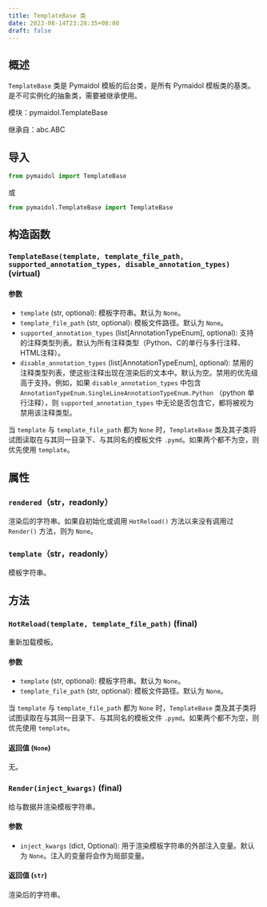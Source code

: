 ```yaml
---
title: TemplateBase 类
date: 2023-08-14T23:28:35+08:00
draft: false
---
```


## 概述

`TemplateBase` 类是 Pymaidol 模板的后台类，是所有 Pymaidol 模板类的基类。是不可实例化的抽象类，需要被继承使用。

模块：pymaidol.TemplateBase

继承自：abc.ABC

## 导入

```python
from pymaidol import TemplateBase
```

或

```python
from pymaidol.TemplateBase import TemplateBase
```

## 构造函数

### `TemplateBase(template, template_file_path, supported_annotation_types, disable_annotation_types)` (virtual)

#### 参数

- `template` (str, optional): 模板字符串。默认为 `None`。
- `template_file_path` (str, optional): 模板文件路径。默认为 `None`。
- `supported_annotation_types` (list[AnnotationTypeEnum], optional): 支持的注释类型列表。默认为所有注释类型（Python、C的单行与多行注释、HTML注释）。
- `disable_annotation_types` (list[AnnotationTypeEnum], optional): 禁用的注释类型列表，使这些注释出现在渲染后的文本中。默认为空。禁用的优先级高于支持。例如，如果 `disable_annotation_types` 中包含 `AnnotationTypeEnum.SingleLineAnnotationTypeEnum.Python` （python 单行注释），则 `supported_annotation_types` 中无论是否包含它，都将被视为禁用该注释类型。

当 `template` 与 `template_file_path` 都为 `None` 时，`TemplateBase` 类及其子类将试图读取在与其同一目录下、与其同名的模板文件 `.pymd`。如果两个都不为空，则优先使用 `template`。

## 属性

### `rendered`（str，readonly）

渲染后的字符串。如果自初始化或调用 `HotReload()` 方法以来没有调用过 `Render()` 方法，则为 `None`。

### `template`（str，readonly）

模板字符串。

## 方法

### `HotReload(template, template_file_path)` (final)

重新加载模板。

#### 参数

- `template` (str, optional): 模板字符串。默认为 `None`。
- `template_file_path` (str, optional): 模板文件路径。默认为 `None`。

当 `template` 与 `template_file_path` 都为 `None` 时，`TemplateBase` 类及其子类将试图读取在与其同一目录下、与其同名的模板文件 `.pymd`。如果两个都不为空，则优先使用 `template`。

#### 返回值 (`None`)

无。


### `Render(inject_kwargs)` (final)

给与数据并渲染模板字符串。

#### 参数

- `inject_kwargs` (dict, Optional): 用于渲染模板字符串的外部注入变量。默认为 `None`。注入的变量将会作为局部变量。

#### 返回值 (`str`)

渲染后的字符串。
